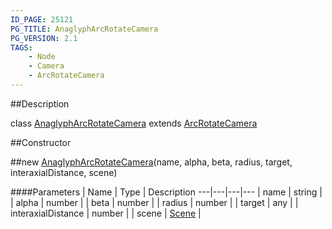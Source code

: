 ```yaml
---
ID_PAGE: 25121
PG_TITLE: AnaglyphArcRotateCamera
PG_VERSION: 2.1
TAGS:
    - Node
    - Camera
    - ArcRotateCamera
---
```

##Description

class [AnaglyphArcRotateCamera](/classes/2.2/AnaglyphArcRotateCamera) extends [ArcRotateCamera](/classes/2.2/ArcRotateCamera)



##Constructor

##new [AnaglyphArcRotateCamera](/classes/2.2/AnaglyphArcRotateCamera)(name, alpha, beta, radius, target, interaxialDistance, scene)



####Parameters
 | Name | Type | Description
---|---|---|---
 | name | string | 
 | alpha | number | 
 | beta | number | 
 | radius | number | 
 | target | any | 
 | interaxialDistance | number | 
 | scene | [Scene](/classes/2.2/Scene) | 

